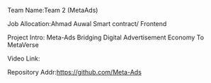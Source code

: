 Team Name:Team 2 (MetaAds)

Job Allocation:Ahmad Auwal Smart contract/ Frontend 

Project Intro: Meta-Ads Bridging Digital Advertisement Economy To MetaVerse

Video Link:

Repository Addr:https://github.com/Meta-Ads
